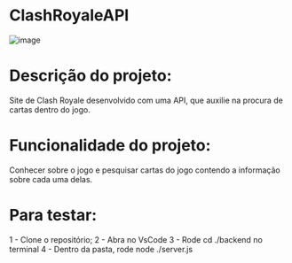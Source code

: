 # ClashRoyaleAPI
![image](https://github.com/user-attachments/assets/c5c9391b-3b67-4665-b50a-71e0be8dffea)
# Descrição do projeto:
Site de Clash Royale desenvolvido com uma API, que auxilie na procura de cartas dentro do jogo.
# Funcionalidade do projeto: 
Conhecer sobre o jogo e pesquisar cartas do jogo contendo a informação sobre cada uma delas.

# Para testar:
1 - Clone o repositório;
2 - Abra no VsCode
3 - Rode cd ./backend no terminal
4 - Dentro da pasta, rode node ./server.js
